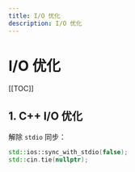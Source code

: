 ```yaml
---
title: I/O 优化
description: I/O 优化
---
```


# I/O 优化

[[TOC]]

## 1. C++ I/O 优化

解除 `stdio` 同步：

```c++
std::ios::sync_with_stdio(false);
std::cin.tie(nullptr);
```
